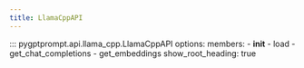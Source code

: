 ```yaml
---
title: LlamaCppAPI
---
```


::: pygptprompt.api.llama_cpp.LlamaCppAPI
    options:
        members:
            - __init__
            - load
            - get_chat_completions
            - get_embeddings
        show_root_heading: true
